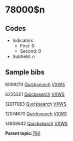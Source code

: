 # 78000$n

## Codes

-   Indicators
    -   First: 0
    -   Second: 0
-   Subfield: n

## Sample bibs

6009213 [Quicksearch](https://search.library.yale.edu/catalog/6009213) [VXWS](http://prodorbis.library.yale.edu:7014/vxws/GetHoldingsService?bibId=6009213)

6225321 [Quicksearch](https://search.library.yale.edu/catalog/6225321) [VXWS](http://prodorbis.library.yale.edu:7014/vxws/GetHoldingsService?bibId=6225321)

12017083 [Quicksearch](https://search.library.yale.edu/catalog/12017083) [VXWS](http://prodorbis.library.yale.edu:7014/vxws/GetHoldingsService?bibId=12017083)

12074670 [Quicksearch](https://search.library.yale.edu/catalog/12074670) [VXWS](http://prodorbis.library.yale.edu:7014/vxws/GetHoldingsService?bibId=12074670)

14859642 [Quicksearch](https://search.library.yale.edu/catalog/14859642) [VXWS](http://prodorbis.library.yale.edu:7014/vxws/GetHoldingsService?bibId=14859642)

**Parent topic:**[780](../../tags/780/780.md)

